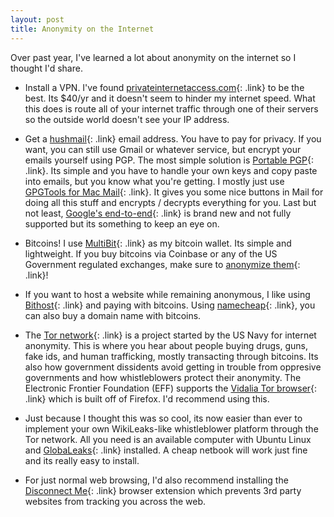 ```yaml
---
layout: post
title: Anonymity on the Internet
---
```


Over past year, I've learned a lot about anonymity on the internet so I thought I'd share.

- Install a VPN. I've found [privateinternetaccess.com](https://privateinternetaccess.com){: .link} to be the best. Its $40/yr and it doesn't seem to hinder my internet speed. What this does is route all of your internet traffic through one of their servers so the outside world doesn't see your IP address.

- Get a [hushmail](hushmail.com){: .link} email address. You have to pay for privacy. If you want, you can still use Gmail or whatever service, but encrypt your emails yourself using PGP. The most simple solution is [Portable PGP](http://ppgp.sourceforge.net/){: .link}. Its simple and you have to handle your own keys and copy paste into emails, but you know what you're getting. I mostly just use [GPGTools for Mac Mail](https://gpgtools.org/){: .link}. It gives you some nice buttons in Mail for doing all this stuff and encrypts / decrypts everything for you. Last but not least, [Google's end-to-end](https://code.google.com/p/end-to-end/){: .link} is brand new and not fully supported but its something to keep an eye on.

- Bitcoins! I use [MultiBit](https://multibit.org/){: .link} as my bitcoin wallet. Its simple and lightweight. If you buy bitcoins via Coinbase or any of the US Government regulated exchanges, make sure to [anonymize them](https://bitlaunder.com/){: .link}!

- If you want to host a website while remaining anonymous, I like using [Bithost]( bithost.io){: .link} and paying with bitcoins. Using [namecheap](https://www.namecheap.com){: .link}, you can also buy a domain name with bitcoins.

- The [Tor network](https://www.torproject.org/){: .link} is a project started by the US Navy for internet anonymity. This is where you hear about people buying drugs, guns, fake ids, and human trafficking, mostly transacting through bitcoins. Its also how government dissidents avoid getting in trouble from oppresive governments and how whistleblowers protect their anonymity. The Electronic Frontier Foundation (EFF) supports the [Vidalia Tor browser](https://www.torproject.org/download/download.html){: .link} which is built off of Firefox. I'd recommend using this.

- Just because I thought this was so cool, its now easier than ever to implement your own WikiLeaks-like whistleblower platform through the Tor network. All you need is an available computer with Ubuntu Linux and [GlobaLeaks](https://github.com/globaleaks/globaleaks/){: .link} installed. A cheap netbook will work just fine and its really easy to install.

- For just normal web browsing, I'd also recommend installing the [Disconnect Me](https://disconnect.me/){: .link} browser extension which prevents 3rd party websites from tracking you across the web.
